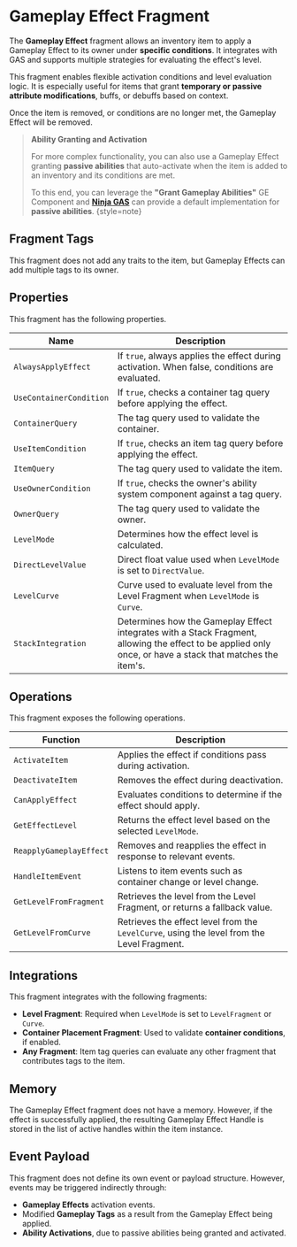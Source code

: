# Gameplay Effect Fragment
<primary-label ref="inventory"/>

The **Gameplay Effect** fragment allows an inventory item to apply a Gameplay Effect to its owner under **specific conditions**.
It integrates with GAS and supports multiple strategies for evaluating the effect's level.

This fragment enables flexible activation conditions and level evaluation logic. It is especially useful for items that 
grant **temporary or passive attribute modifications**, buffs, or debuffs based on context.

Once the item is removed, or conditions are no longer met, the Gameplay Effect will be removed.

> **Ability Granting and Activation**
> 
> For more complex functionality, you can also use a Gameplay Effect granting **passive abilities** that auto-activate 
> when the item is added to an inventory and its conditions are met. 
> 
> To this end, you can leverage the **"Grant Gameplay Abilities"** GE Component and [**Ninja GAS**](gas_overview.md) can 
> provide a default implementation for **passive abilities**.
{style=note}

## Fragment Tags
This fragment does not add any traits to the item, but Gameplay Effects can add multiple tags to its owner.

## Properties
This fragment has the following properties.

| Name                    | Description                                                                                                                                                |
|-------------------------|------------------------------------------------------------------------------------------------------------------------------------------------------------|
| `AlwaysApplyEffect`     | If `true`, always applies the effect during activation. When false, conditions are evaluated.                                                              |
| `UseContainerCondition` | If `true`, checks a container tag query before applying the effect.                                                                                        |
| `ContainerQuery`        | The tag query used to validate the container.                                                                                                              |
| `UseItemCondition`      | If `true`, checks an item tag query before applying the effect.                                                                                            |
| `ItemQuery`             | The tag query used to validate the item.                                                                                                                   |
| `UseOwnerCondition`     | If `true`, checks the owner's ability system component against a tag query.                                                                                |
| `OwnerQuery`            | The tag query used to validate the owner.                                                                                                                  |
| `LevelMode`             | Determines how the effect level is calculated.                                                                                                             |
| `DirectLevelValue`      | Direct float value used when `LevelMode` is set to `DirectValue`.                                                                                          |
| `LevelCurve`            | Curve used to evaluate level from the Level Fragment when `LevelMode` is `Curve`.                                                                          |
| `StackIntegration`      | Determines how the Gameplay Effect integrates with a Stack Fragment, allowing the effect to be applied only once, or have a stack that matches the item's. | 

## Operations
This fragment exposes the following operations.

| Function                | Description                                                                                |
|-------------------------|--------------------------------------------------------------------------------------------|
| `ActivateItem`          | Applies the effect if conditions pass during activation.                                   |
| `DeactivateItem`        | Removes the effect during deactivation.                                                    |
| `CanApplyEffect`        | Evaluates conditions to determine if the effect should apply.                              |
| `GetEffectLevel`        | Returns the effect level based on the selected `LevelMode`.                                |
| `ReapplyGameplayEffect` | Removes and reapplies the effect in response to relevant events.                           |
| `HandleItemEvent`       | Listens to item events such as container change or level change.                           |
| `GetLevelFromFragment`  | Retrieves the level from the Level Fragment, or returns a fallback value.                  |
| `GetLevelFromCurve`     | Retrieves the effect level from the `LevelCurve`, using the level from the Level Fragment. |

## Integrations
This fragment integrates with the following fragments:

- **Level Fragment**: Required when `LevelMode` is set to `LevelFragment` or `Curve`.
- **Container Placement Fragment**: Used to validate **container conditions**, if enabled.
- **Any Fragment**: Item tag queries can evaluate any other fragment that contributes tags to the item.

## Memory
The Gameplay Effect fragment does not have a memory. However, if the effect is successfully applied, the resulting 
Gameplay Effect Handle is stored in the list of active handles within the item instance.

## Event Payload
This fragment does not define its own event or payload structure. However, events may be triggered indirectly through:

- **Gameplay Effects** activation events.
- Modified **Gameplay Tags** as a result from the Gameplay Effect being applied.
- **Ability Activations**, due to passive abilities being granted and activated.